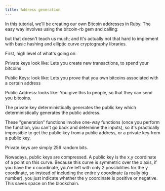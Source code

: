 ```yaml
---
title: Address generation
---
```


In this tutorial, we'll be creating our own Bitcoin addresses in Ruby.  The easy way involves using the bitcoin-rb gem and calling:

but that doesn't teach us much; and tt's actually not that hard to implement with basic hashing and elliptic curve cryptography libraries.

First, high level of what's going on:

Private keys
	look like:
	Lets you create new transactions, to spend your bitcoins

Public Keys:
	look like:
	Lets you prove that you own bitcoins associated with a certain address

Public Address:
	looks like:
	You give this to people, so that they can send you bitcoins.

The private key deterministically generates the public key which deterministically generates the public address.

These "generation" functions involve one-way functions (once you perform the function, you can't go back and determine the inputs), so it's practically impossible to get the public key from a public address, or a private key from a public key.

Private keys are simply 256 random bits.

Nowadays, public keys are compressed.  A public key is the x,y coordinate of a point on this curve.  Because this curve is symmetric over the x axis, if you have the x coordinate, you're left with only 2 possibilities for the y coordinate, so instead of including the entire y coordinate (a really big number), you just indicate whether the y coordinate is positive or negative.  This saves space on the blockchain.



